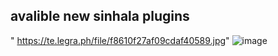 ## avalible new sinhala plugins
" https://te.legra.ph/file/f8610f27af09cdaf40589.jpg" 
![image](https://github.com/thecodebuzz/FileSizePOC/blob/master/TheCodebuzz.png?raw=true)
